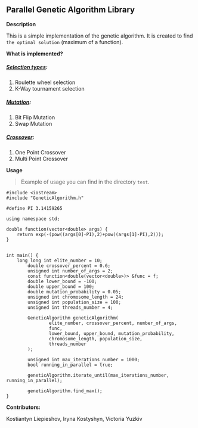 ## Parallel Genetic Algorithm Library


**Description**

This is a simple implementation of the genetic algorithm.
It is created to find `the optimal solution` (maximum of a function).


**What is implemented?**

##### [Selection types](https://www.tutorialspoint.com/genetic_algorithms/genetic_algorithms_parent_selection.htm):

1) Roulette wheel selection
2) K-Way tournament selection

##### [Mutation](https://www.tutorialspoint.com/genetic_algorithms/genetic_algorithms_mutation.htm):

1) Bit Flip Mutation
2) Swap Mutation

##### [Crossover](https://www.tutorialspoint.com/genetic_algorithms/genetic_algorithms_crossover.htm):

1) One Point Crossover
2) Multi Point Crossover


**Usage**
> Example of usage you can find in the directory `test`.

```
#include <iostream>
#include "GeneticAlgorithm.h"

#define PI 3.14159265

using namespace std;

double function(vector<double> args) {
    return exp(-(pow((args[0]-PI),2)+pow((args[1]-PI),2)));
}


int main() {
    long long int elite_number = 10;
        double crossover_percent = 0.6;
        unsigned int number_of_args = 2;
        const function<double(vector<double>)> &func = f;
        double lower_bound = -100;
        double upper_bound = 100;
        double mutation_probability = 0.05;
        unsigned int chromosome_length = 24;
        unsigned int population_size = 100;
        unsigned int threads_number = 4;
    
        GeneticAlgorithm geneticAlgorithm(
                elite_number, crossover_percent, number_of_args,
                func,
                lower_bound, upper_bound, mutation_probability,
                chromosome_length, population_size,
                threads_number
        );
    
        unsigned int max_iterations_number = 1000;
        bool running_in_parallel = true;
        
        geneticAlgorithm.iterate_until(max_iterations_number, running_in_parallel);
    
        geneticAlgorithm.find_max();
}
```




**Contributors:**

Kostiantyn Liepieshov, Iryna Kostyshyn, Victoria Yuzkiv
